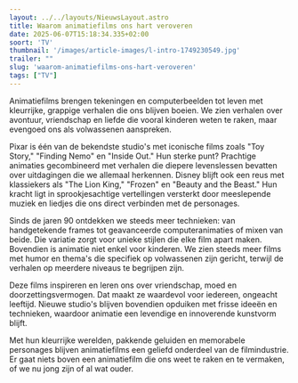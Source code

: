 ```yaml
---
layout: ../../layouts/NieuwsLayout.astro
title: Waarom animatiefilms ons hart veroveren
date: 2025-06-07T15:18:34.335+02:00
soort: 'TV'
thumbnail: '/images/article-images/l-intro-1749230549.jpg'
trailer: ""
slug: 'waarom-animatiefilms-ons-hart-veroveren'
tags: ["TV"]
---
```


Animatiefilms brengen tekeningen en computerbeelden tot leven met kleurrijke,
grappige verhalen die ons blijven boeien. We zien verhalen over avontuur,
vriendschap en liefde die vooral kinderen weten te raken, maar evengoed ons als
volwassenen aanspreken.

Pixar is één van de bekendste studio's met iconische films zoals "Toy Story,"
"Finding Nemo" en "Inside Out." Hun sterke punt? Prachtige animaties
gecombineerd met verhalen die diepere levenslessen bevatten over uitdagingen die
we allemaal herkennen. Disney blijft ook een reus met klassiekers als "The Lion
King," "Frozen" en "Beauty and the Beast." Hun kracht ligt in sprookjesachtige
vertellingen versterkt door meeslepende muziek en liedjes die ons direct
verbinden met de personages.

Sinds de jaren 90 ontdekken we steeds meer technieken: van handgetekende frames
tot geavanceerde computeranimaties of mixen van beide. Die variatie zorgt voor
unieke stijlen die elke film apart maken. Bovendien is animatie niet enkel voor
kinderen. We zien steeds meer films met humor en thema's die specifiek op
volwassenen zijn gericht, terwijl de verhalen op meerdere niveaus te begrijpen
zijn.

Deze films inspireren en leren ons over vriendschap, moed en
doorzettingsvermogen. Dat maakt ze waardevol voor iedereen, ongeacht leeftijd.
Nieuwe studio's blijven bovendien opduiken met frisse ideeën en technieken,
waardoor animatie een levendige en innoverende kunstvorm blijft.

Met hun kleurrijke werelden, pakkende geluiden en memorabele personages blijven
animatiefilms een geliefd onderdeel van de filmindustrie. Er gaat niets boven
een animatiefilm die ons weet te raken en te vermaken, of we nu jong zijn of al
wat ouder.